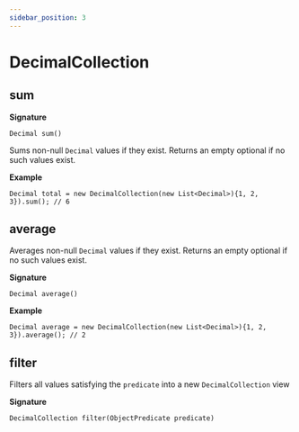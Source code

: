 ```yaml
---
sidebar_position: 3
---
```


# DecimalCollection

## sum

**Signature**
```
Decimal sum()
```

Sums non-null `Decimal` values if they exist. Returns an empty optional if no such values exist.

**Example**
```
Decimal total = new DecimalCollection(new List<Decimal>){1, 2, 3}).sum(); // 6
```

## average

Averages non-null `Decimal` values if they exist. Returns an empty optional if no such values exist.

**Signature**
```
Decimal average()
```

**Example**
```
Decimal average = new DecimalCollection(new List<Decimal>){1, 2, 3}).average(); // 2
```

## filter

Filters all values satisfying the `predicate` into a new `DecimalCollection` view

**Signature**

```
DecimalCollection filter(ObjectPredicate predicate)
```
